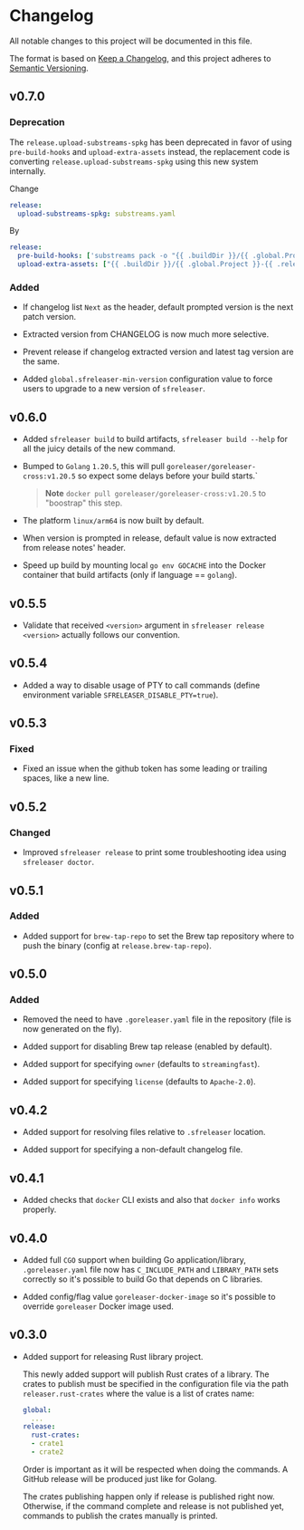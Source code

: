 # Changelog

All notable changes to this project will be documented in this file.

The format is based on [Keep a Changelog](https://keepachangelog.com/en/1.0.0/),
and this project adheres to [Semantic Versioning](https://semver.org/spec/v2.0.0.html).

## v0.7.0

### Deprecation

The `release.upload-substreams-spkg` has been deprecated in favor of using `pre-build-hooks` and `upload-extra-assets` instead, the replacement code is converting `release.upload-substreams-spkg` using this new system internally.

Change

```yaml
release:
  upload-substreams-spkg: substreams.yaml
```

By

```yaml
release:
  pre-build-hooks: ['substreams pack -o "{{ .buildDir }}/{{ .global.Project }}-{{ .release.Version }}.spkg" substreams.yaml"']
  upload-extra-assets: ["{{ .buildDir }}/{{ .global.Project }}-{{ .release.Version }}.spkg"]
```

### Added

* If changelog list `Next` as the header, default prompted version is the next patch version.

* Extracted version from CHANGELOG is now much more selective.

* Prevent release if changelog extracted version and latest tag version are the same.

* Added `global.sfreleaser-min-version` configuration value to force users to upgrade to a new version of `sfreleaser`.

## v0.6.0

* Added `sfreleaser build` to build artifacts, `sfreleaser build --help` for all the juicy details of the new command.

* Bumped to `Golang` `1.20.5`, this will pull `goreleaser/goreleaser-cross:v1.20.5` so expect some delays before your build starts.`

  > **Note** `docker pull goreleaser/goreleaser-cross:v1.20.5` to "boostrap" this step.

* The platform `linux/arm64` is now built by default.

* When version is prompted in release, default value is now extracted from release notes' header.

* Speed up build by mounting local `go env GOCACHE` into the Docker container that build artifacts (only if language == `golang`).

## v0.5.5

* Validate that received `<version>` argument in `sfreleaser release <version>` actually follows our convention.

## v0.5.4

* Added a way to disable usage of PTY to call commands (define environment variable `SFRELEASER_DISABLE_PTY=true`).

## v0.5.3

### Fixed

* Fixed an issue when the github token has some leading or trailing spaces, like a new line.

## v0.5.2

### Changed

* Improved `sfreleaser release` to print some troubleshooting idea using `sfreleaser doctor`.

## v0.5.1

### Added

* Added support for `brew-tap-repo` to set the Brew tap repository where to push the binary (config at `release.brew-tap-repo`).

## v0.5.0

### Added

* Removed the need to have `.goreleaser.yaml` file in the repository (file is now generated on the fly).

* Added support for disabling Brew tap release (enabled by default).

* Added support for specifying `owner` (defaults to `streamingfast`).

* Added support for specifying `license` (defaults to `Apache-2.0`).

## v0.4.2

* Added support for resolving files relative to `.sfreleaser` location.

* Added support for specifying a non-default changelog file.

## v0.4.1

* Added checks that `docker` CLI exists and also that `docker info` works properly.

## v0.4.0

* Added full `CGO` support when building Go application/library, `.goreleaser.yaml` file now has `C_INCLUDE_PATH` and `LIBRARY_PATH` sets correctly so it's possible to build Go that depends on C libraries.

* Added config/flag value `goreleaser-docker-image` so it's possible to override `goreleaser` Docker image used.

## v0.3.0

* Added support for releasing Rust library project.

  This newly added support will publish Rust crates of a library. The crates to publish must be
  specified in the configuration file via the path `releaser.rust-crates` where the value is a list
  of crates name:

  ```yaml
  global:
    ...
  release:
    rust-crates:
    - crate1
    - crate2
  ```

  Order is important as it will be respected when doing the commands. A GitHub release will be produced just
  like for Golang.

  The crates publishing happen only if release is published right now. Otherwise, if the command complete
  and release is not published yet, commands to publish the crates manually is printed.
